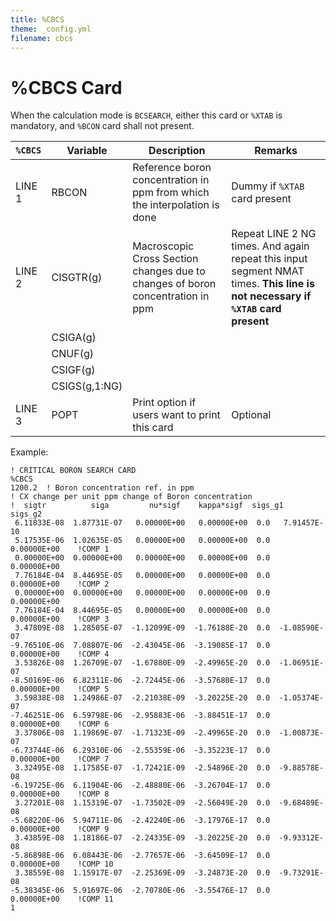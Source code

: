 ```yaml
---
title: %CBCS
theme: _config.yml
filename: cbcs
---
```


# %CBCS Card

When the calculation mode is `BCSEARCH`, either this card or `%XTAB` is mandatory, and `%BCON` card shall not present.

| `%CBCS` | Variable | Description | Remarks |
| --- | --- | --- | --- |
| LINE 1 | RBCON | Reference boron concentration in ppm from which the interpolation is done | Dummy if `%XTAB` card present |
| LINE 2 | CISGTR(g) | Macroscopic Cross Section changes due to changes of boron concentration in ppm  | Repeat LINE 2 NG times. And again repeat this input segment NMAT times. **This line is not necessary if `%XTAB` card present** |
|   | CSIGA(g) |
|   | CNUF(g) |
|   | CSIGF(g) |
|   | CSIGS(g,1:NG) |
| LINE 3 | POPT | Print option if users want to print this card | Optional |

Example:
```
! CRITICAL BORON SEARCH CARD
%CBCS
1200.2  ! Boron concentration ref. in ppm
! CX change per unit ppm change of Boron concentration
!  sigtr          siga         nu*sigf    kappa*sigf  sigs_g1   sigs_g2
 6.11833E-08  1.87731E-07   0.00000E+00   0.00000E+00  0.0   7.91457E-10
 5.17535E-06  1.02635E-05   0.00000E+00   0.00000E+00  0.0   0.00000E+00    !COMP 1
 0.00000E+00  0.00000E+00   0.00000E+00   0.00000E+00  0.0   0.00000E+00
 7.76184E-04  8.44695E-05   0.00000E+00   0.00000E+00  0.0   0.00000E+00    !COMP 2
 0.00000E+00  0.00000E+00   0.00000E+00   0.00000E+00  0.0   0.00000E+00
 7.76184E-04  8.44695E-05   0.00000E+00   0.00000E+00  0.0   0.00000E+00    !COMP 3
 3.47809E-08  1.28505E-07  -1.12099E-09  -1.76188E-20  0.0  -1.08590E-07
-9.76510E-06  7.08807E-06  -2.43045E-06  -3.19085E-17  0.0   0.00000E+00    !COMP 4
 3.53826E-08  1.26709E-07  -1.67880E-09  -2.49965E-20  0.0  -1.06951E-07
-8.50169E-06  6.82311E-06  -2.72445E-06  -3.57680E-17  0.0   0.00000E+00    !COMP 5
 3.59838E-08  1.24986E-07  -2.21038E-09  -3.20225E-20  0.0  -1.05374E-07
-7.46251E-06  6.59798E-06  -2.95883E-06  -3.88451E-17  0.0   0.00000E+00    !COMP 6
 3.37806E-08  1.19869E-07  -1.71323E-09  -2.49965E-20  0.0  -1.00873E-07
-6.73744E-06  6.29310E-06  -2.55359E-06  -3.35223E-17  0.0   0.00000E+00    !COMP 7
 3.32495E-08  1.17585E-07  -1.72421E-09  -2.54896E-20  0.0  -9.88578E-08
-6.19725E-06  6.11904E-06  -2.48880E-06  -3.26704E-17  0.0   0.00000E+00    !COMP 8
 3.27201E-08  1.15319E-07  -1.73502E-09  -2.56049E-20  0.0  -9.68489E-08
-5.68220E-06  5.94711E-06  -2.42240E-06  -3.17976E-17  0.0   0.00000E+00    !COMP 9
 3.43859E-08  1.18186E-07  -2.24335E-09  -3.20225E-20  0.0  -9.93312E-08
-5.86898E-06  6.08443E-06  -2.77657E-06  -3.64509E-17  0.0   0.00000E+00    !COMP 10
 3.38559E-08  1.15917E-07  -2.25369E-09  -3.24873E-20  0.0  -9.73291E-08
-5.38345E-06  5.91697E-06  -2.70780E-06  -3.55476E-17  0.0   0.00000E+00    !COMP 11
1
```
